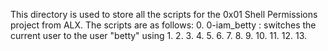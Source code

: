 This directory is used to store all the scripts for the 0x01 Shell Permissions project from ALX.
The scripts are as follows:
0. 0-iam_betty : switches the current user to the user "betty" using 
1.
2.
3.
4.
5.
6.
7.
8.
9.
10.
11.
12.
13.
